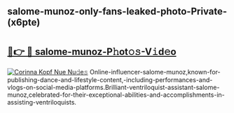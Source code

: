 ## salome-munoz-only-fans​-leaked-photo​-Private-(x6pte)


# <h2><a href="https://mediaupload.pro?title=salome-munoz&ref=git">🔗👉 🔴 salome-munoz-P𝚑ot𝚘𝚜-V𝚒d𝚎o</a></h2>

[![Corinna Kopf Nue Nu𝚍e𝚜](https://i.imgur.com/0qMVB7G.gif)](https://mediaupload.pro?title=salome-munoz&ref=git)
Online-influencer-salome-munoz,known-for-publishing-dance-and-lifestyle-content,-including-performances-and-vlogs-on-social-media-platforms.Brilliant-ventriloquist-assistant-salome-munoz,celebrated-for-their-exceptional-abilities-and-accomplishments-in-assisting-ventriloquists.  